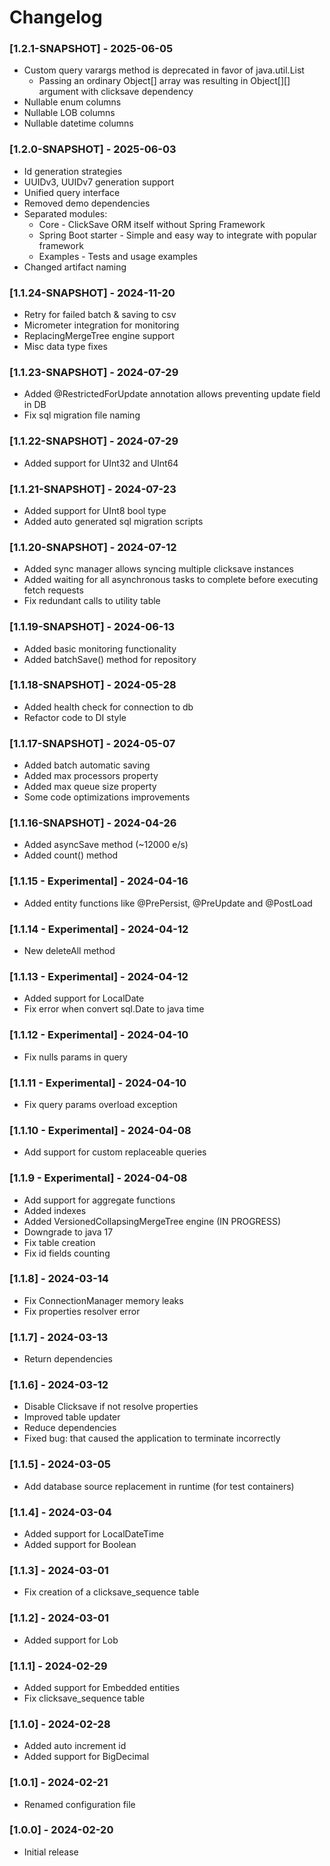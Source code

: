# Changelog
### [1.2.1-SNAPSHOT] - 2025-06-05
- Custom query varargs method is deprecated in favor of java.util.List
  - Passing an ordinary Object[] array was resulting in Object[][] argument with clicksave dependency
- Nullable enum columns
- Nullable LOB columns
- Nullable datetime columns

### [1.2.0-SNAPSHOT] - 2025-06-03
- Id generation strategies
- UUIDv3, UUIDv7 generation support
- Unified query interface
- Removed demo dependencies
- Separated modules:
  - Core - ClickSave ORM itself without Spring Framework
  - Spring Boot starter - Simple and easy way to integrate with popular framework
  - Examples - Tests and usage examples
- Changed artifact naming

### [1.1.24-SNAPSHOT] - 2024-11-20
- Retry for failed batch & saving to csv
- Micrometer integration for monitoring
- ReplacingMergeTree engine support
- Misc data type fixes

### [1.1.23-SNAPSHOT] - 2024-07-29
- Added @RestrictedForUpdate annotation allows preventing update field in DB
- Fix sql migration file naming

### [1.1.22-SNAPSHOT] - 2024-07-29
- Added support for UInt32 and UInt64

### [1.1.21-SNAPSHOT] - 2024-07-23
- Added support for UInt8 bool type
- Added auto generated sql migration scripts

### [1.1.20-SNAPSHOT] - 2024-07-12
- Added sync manager allows syncing multiple clicksave instances
- Added waiting for all asynchronous tasks to complete before executing fetch requests
- Fix redundant calls to utility table

### [1.1.19-SNAPSHOT] - 2024-06-13
- Added basic monitoring functionality
- Added batchSave() method for repository

### [1.1.18-SNAPSHOT] - 2024-05-28
- Added health check for connection to db
- Refactor code to DI style

### [1.1.17-SNAPSHOT] - 2024-05-07
- Added batch automatic saving
- Added max processors property
- Added max queue size property
- Some code optimizations improvements

### [1.1.16-SNAPSHOT] - 2024-04-26
- Added asyncSave method (~12000 e/s)
- Added count() method

### [1.1.15 - Experimental] - 2024-04-16
- Added entity functions like @PrePersist, @PreUpdate and @PostLoad

### [1.1.14 - Experimental] - 2024-04-12
- New deleteAll method

### [1.1.13 - Experimental] - 2024-04-12
- Added support for LocalDate
- Fix error when convert sql.Date to java time

### [1.1.12 - Experimental] - 2024-04-10
- Fix nulls params in query

### [1.1.11 - Experimental] - 2024-04-10
- Fix query params overload exception

### [1.1.10 - Experimental] - 2024-04-08
- Add support for custom replaceable queries

### [1.1.9 - Experimental] - 2024-04-08
- Add support for aggregate functions
- Added indexes
- Added VersionedCollapsingMergeTree engine (IN PROGRESS)
- Downgrade to java 17
- Fix table creation
- Fix id fields counting

### [1.1.8] - 2024-03-14
- Fix ConnectionManager memory leaks
- Fix properties resolver error

### [1.1.7] - 2024-03-13
- Return dependencies

### [1.1.6] - 2024-03-12
- Disable Clicksave if not resolve properties
- Improved table updater
- Reduce dependencies
- Fixed bug: that caused the application to terminate incorrectly

### [1.1.5] - 2024-03-05
- Add database source replacement in runtime (for test containers)

### [1.1.4] - 2024-03-04
- Added support for LocalDateTime
- Added support for Boolean

### [1.1.3] - 2024-03-01
- Fix creation of a clicksave_sequence table

### [1.1.2] - 2024-03-01
- Added support for Lob

### [1.1.1] - 2024-02-29
- Added support for Embedded entities
- Fix clicksave_sequence table

### [1.1.0] - 2024-02-28
- Added auto increment id
- Added support for BigDecimal

### [1.0.1] - 2024-02-21
- Renamed configuration file

### [1.0.0] - 2024-02-20
- Initial release